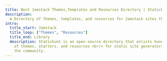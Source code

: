 ```yaml
---
title: Best Jamstack Themes,Templates and Resources Directory | Statichunt
description:
  A Directory of themes, templates, and resources for Jamstack sites that uses static site generators such as Hugo, Gatsby, Jekyll, Nextjs, and others.
intro:
  title_start: Jamstack
  title_loop: ["Themes", "Resources"]
  title_end: Library
  description: Statichunt is an open-source directory that enlists hundreds
    of themes, starters, and resources <br/> for static site generators submitted by
    the community.
---
```


